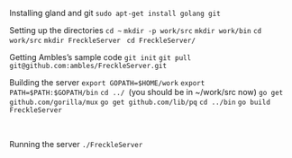 Installing gland and git
`sudo apt-get install golang git`

Setting up the directories
`cd ~`
`mkdir -p work/src`
`mkdir work/bin`
`cd work/src`
`mkdir FreckleServer `
`cd FreckleServer/`

Getting Ambles’s sample code
`git init`
`git pull git@github.com:ambles/FreckleServer.git`

Building the server
`export GOPATH=$HOME/work`
`export PATH=$PATH:$GOPATH/bin`
`cd ../ `(you should be in \~/work/src now)
`go get github.com/gorilla/mux`
`go get github.com/lib/pq`
`cd ../bin`
`go build FreckleServer`

 

Running the server
`./FreckleServer`

 
